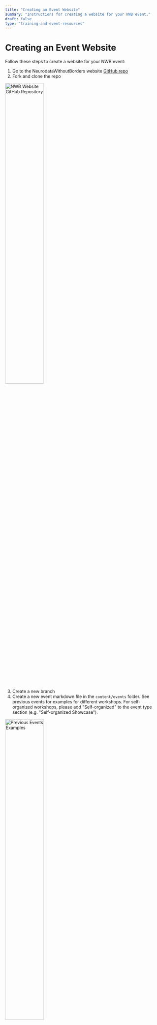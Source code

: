 ```yaml
---
title: "Creating an Event Website"
summary: "Instructions for creating a website for your NWB event."
draft: false
type: "training-and-event-resources"
---
```


# Creating an Event Website

Follow these steps to create a website for your NWB event:

1. Go to the NeurodataWithoutBorders website <a href="https://github.com/NeurodataWithoutBorders/neurodatawithoutborders.github.io" target="_blank">GitHub repo</a>  
2. Fork and clone the repo  

<img src="/images/nwb_website_github_repo.png" alt="NWB Website GitHub Repository" width="50%" />

3. Create a new branch  
4. Create a new event markdown file in the `content/events` folder. See previous events for examples for different workshops. For self-organized workshops, please add "Self-organized" to the event type section (e.g. "Self-organized Showcase").

<img src="/images/previous_events.png" alt="Previous Events Examples" width="50%" />

5. Fill in the file with information about your event. 
6. Submit a pull request to the GitHub repo to merge the branch with your changes into the main events list
